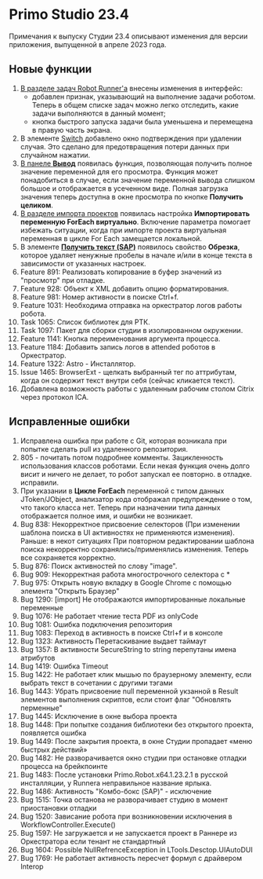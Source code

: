 # Primo Studio 23.4

Примечания к выпуску Студии 23.4 описывают изменения для версии приложения, выпущенной в апреле 2023 года.

## Новые функции
1. [В разделе задач Robot Runner'а](https://docs.primo-rpa.ru/primo-rpa/primo-robot/robot-runner/tasks) внесены изменения в интерфейс: 
   * добавлен признак, указывающий на выполнение задачи роботом. Теперь в общем списке задач можно легко отследить, какие задачи выполняются в данный момент; 
   * кнопка быстрого запуска задачи была уменьшена и перемещена в правую часть экрана.
1. В элементе [Switch](https://docs.primo-rpa.ru/primo-rpa/g_elements/el_basic/els_logic/el_logic_switch) добавлено окно подтверждения при удалении случая. Это сделано для предотвращения потери данных при случайном нажатии.
1. [В панеле **Вывод**](https://github.com/PrimoRPA/Docs.Rus/blob/171-%D0%BD%D0%B0%D0%BF%D0%B8%D1%81%D0%B0%D1%82%D1%8C-%D1%80%D0%B5%D0%BB%D0%B8%D0%B7-%D1%81%D1%82%D1%83%D0%B4%D0%B8%D0%B8-234/primo-studio/process/debug/README.md#%D0%BF%D0%B0%D0%BD%D0%B5%D0%BB%D1%8C-%D0%B2%D1%8B%D0%B2%D0%BE%D0%B4) появилась функция, позволяющая получить полное значение переменной для его просмотра. Функция может понадобиться в случае, если значение переменной вывода слишком большое и отображается в усеченном виде. Полная загрузка значения теперь доступна в окне просмотра по кнопке **Получить целиком**. 
6. [В разделе импорта проектов](https://docs.primo-rpa.ru/primo-rpa/primo-studio/tools/import#zapusk-importa) появилась настройка **Импортировать переменную ForEach виртуально**. Включение параметра помогает избежать ситуации, когда при импорте проекта виртуальная переменная в цикле For Each замещается локальной.
7. В элементе [**Получить текст (SAP)**](https://docs.primo-rpa.ru/primo-rpa/g_elements/el_basic/els_sap/el_sap_gettext) появилось свойство **Обрезка**, которое удаляет ненужные пробелы в начале и/или в конце текста в зависимости от указанных настроек.
9. Feature 891: Реализовать копирование в буфер значений из "просмотр" при отладке.
10. Feature 928: Объект к XML добавить опцию форматирования.
11. Feature 981: Номер активности в поиске Ctrl+f.
12. Feature 1031: Необходима отправка на оркестратор логов работы робота.
13. Task 1065: Список библиотек для РТК.
14. Task 1097: Пакет для сборки студии в изолированном окружении.
15. Feature 1141: Кнопка переименования аргумента процесса.
16. Feature 1184: Добавить запись логов в attended роботов в Оркестратор.
17. Feature 1322: Astro - Инсталлятор.
18. Issue 1465: BrowserExt - щелкать выбранный тег по аттрибутам, когда он содержит текст внутри себя (сейчас кликается текст).
19. Добавлена возможность работы с удаленным рабочим столом Citrix через протокол ICA.

## Исправленные ошибки
1. Исправлена ошибка при работе с Git, которая возникала при попытке сделать pull из удаленного репозитория.
1. 805 - почитать потом подробнее комменты. Зацикленность использования классов роботами. Если некая функция очень долго висит и ничего не делает, то робот запускал ее повторно. в отладке. исправили.
1. При указании в **Цикле ForEach** переменной с типом данных JToken/JObject, анализатор кода отображал предупреждение о том, что такого класса нет. Теперь при назначении типа данных отображается полное имя, и ошибки не возникает.
1. Bug 838: Некорректное присвоение селекторов (При изменении шаблона поиска в UI активностях не применяются изменения). Раньше: в некот ситуациях При повторном редактировании шаблона поиска некорректно сохранялись/применялись изменения. Теперь все сохраняется корректно.
8. Bug 876: Поиск активностей по слову "image".
1. Bug 909: Некорректная работа многострочного селектора с *
1. Bug 975: Открыть новую вкладку в Google Chrome с помощью элемента "Открыть Браузер"
1. Bug 1290: [import] Не отображаются импортированные локальные переменные
1. Bug 1076: Не работает чтение теста PDF из onlyCode
1. Bug 1081: Ошибка подключения репозитория
1. Bug 1083: Переход в активность в поиске Ctrl+f и в консоле
1. Bug 1323: Активность Перетаскивание выдает таймаут
1. Bug 1357: В активности SecureString to string перепутаны имена атрибутов
1. Bug 1419: Ошибка Timeout
1. Bug 1422: Не работает клик мышью по браузерному элементу, если выбрать текст в сочетании с другими тэгами
1. Bug 1443: Убрать присвоение null переменной укзанной в Result элементов выполнения скриптов, если стоит флаг "Обновлять перменные"
1. Bug 1445: Исключение в окне выбора проекта
1. Bug 1448: При попытке создания библиотеки без открытого проекта, появляется ошибка
1. Bug 1449: После закрытия проекта, в окне Студии пропадает «меню быстрых действий»
1. Bug 1482: Не разворачивается окно студии при остановке отладки процесса на брейкпоинте
1. Bug 1483: После установки Primo.Robot.x64.1.23.2.1 в русской инсталляции, у Runnera неправильное название ярлыка.
1. Bug 1486: Активность "Комбо-бокс (SAP)" - исключение
1. Bug 1515: Точка останова не разворачивает студию в момент приостановки отладки
1. Bug 1520: Зависание робота при возникновении исключения в WorkflowController.Execute()
1. Bug 1597: Не загружается и не запускается проект в Раннере из Оркестратора если тенант не стандартный
1. Bug 1604: Possible NullRefrenceException in LTools.Desctop.UIAutoDUI
1. Bug 1769: Не работает активность пересчет формул с драйвером Interop
